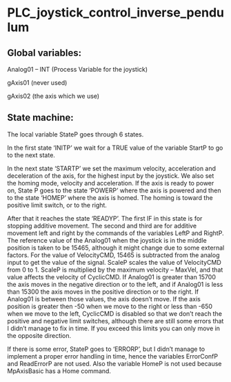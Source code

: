 # PLC_joystick_control_inverse_pendulum

## Global variables:

Analog01 – INT (Process Variable for the joystick)

gAxis01 (never used)

gAxis02 (the axis which we use)

## State machine:

The local variable StateP goes through 6 states.

In the first state ‘INITP’ we wait for a TRUE value of the variable StartP to go to the next state.

In the next state ‘STARTP’ we set the maximum velocity, acceleration and deceleration of the axis, for the highest input by the joystick. 
We also set the homing mode, velocity and acceleration. 
If the axis is ready to power on, State P goes to the state ‘POWERP’ where the axis is powered and then to the state ‘HOMEP’ where the axis is homed. 
The homing is toward the positive limit switch, or to the right.

After that it reaches the state ‘READYP’. 
The first IF in this state is for stopping additive movement. 
The second and third are for additive movement left and right by the commands of the variables LeftP and RightP.
The reference value of the Analog01 when the joystick is in the middle position is taken to be 15465, although it might change due to some external factors. 
For the value of VelocityCMD, 15465 is subtracted from the analog input to get the value of the signal. 
ScaleP scales the value of VelocityCMD from 0 to 1. 
ScaleP is multiplied by the maximum velocity – MaxVel, and that value affects the velocity of CyclicCMD. 
If Analog01 is greater than 15700 the axis moves in the negative direction or to the left, and if Analog01 is less than 15300 the axis moves in the positive direction or to the right. 
If Analog01 is between those values, the axis doesn’t move. 
If the axis position is greater then -50 when we move to the right or less than -650 when we move to the left, CyclicCMD is disabled so that we don’t reach the positive and negative limit switches, although there are still some errors that I didn’t manage to fix in time. 
If you exceed this limits you can only move in the opposite direction.


If there is some error, StateP goes to ‘ERRORP’, but I didn’t manage to implement a proper error handling in time, hence the variables ErrorConfP and ReadErrorP are not used. 
Also the variable HomeP is not used because MpAxisBasic has a Home command.
